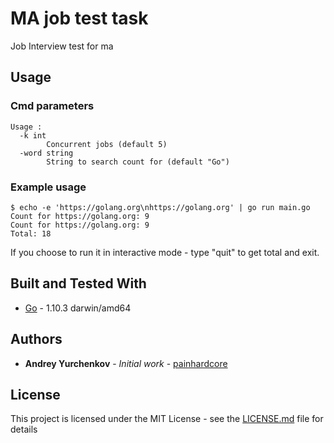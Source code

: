 # MA job test task

Job Interview test for ma

## Usage
### Cmd parameters
```
Usage :
  -k int
        Concurrent jobs (default 5)
  -word string
        String to search count for (default "Go")
```

### Example usage
```
$ echo -e 'https://golang.org\nhttps://golang.org' | go run main.go
Count for https://golang.org: 9
Count for https://golang.org: 9
Total: 18
```

If you choose to run it in interactive mode - type "quit" to get total and exit.


## Built and Tested With

* [Go](https://golang.org/) - 1.10.3 darwin/amd64

## Authors

* **Andrey Yurchenkov** - *Initial work* - [painhardcore](https://github.com/painhardcore)

## License

This project is licensed under the MIT License - see the [LICENSE.md](LICENSE.md) file for details